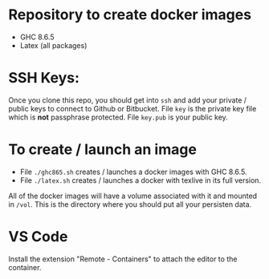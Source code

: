 # Repository to create docker images 

- GHC 8.6.5
- Latex (all packages)

# SSH Keys:

Once you clone this repo, you should get into `ssh` and add your private / public keys to connect to Github or Bitbucket. 
File `key` is the private key file which is **not** passphrase protected. File `key.pub` is your public key. 

# To create / launch an image 

- File `./ghc865.sh` creates / launches a docker images with GHC 8.6.5.
- File `./latex.sh` creates / launches a docker with texlive in its full version. 

All of the docker images will have a volume associated with it and mounted in `/vol`. 
This is the directory where you should put all your persisten data. 

# VS Code

Install the extension "Remote - Containers" to attach the editor to the container.
